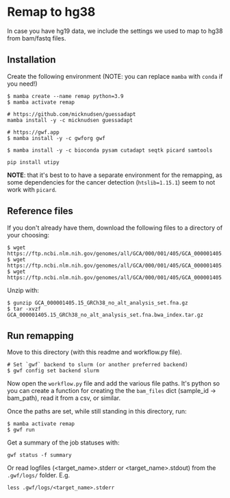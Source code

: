 # Remap to hg38

In case you have hg19 data, we include the settings we used to map to hg38 from bam/fastq files.

## Installation

Create the following environment (NOTE: you can replace `mamba` with `conda` if you need!)
```
$ mamba create --name remap python=3.9
$ mamba activate remap

# https://github.com/micknudsen/guessadapt
mamba install -y -c micknudsen guessadapt

# https://gwf.app
$ mamba install -y -c gwforg gwf

$ mamba install -y -c bioconda pysam cutadapt seqtk picard samtools

pip install utipy
```

**NOTE**: that it's best to to have a separate environment for the remapping, as some dependencies for the cancer detection (`htslib=1.15.1`) seem to not work with `picard`.

## Reference files

If you don't already have them, download the following files to a directory of your choosing:

```
$ wget https://ftp.ncbi.nlm.nih.gov/genomes/all/GCA/000/001/405/GCA_000001405.15_GRCh38/seqs_for_alignment_pipelines.ucsc_ids/GCA_000001405.15_GRCh38_no_alt_analysis_set.fna.gz
$ wget https://ftp.ncbi.nlm.nih.gov/genomes/all/GCA/000/001/405/GCA_000001405.15_GRCh38/seqs_for_alignment_pipelines.ucsc_ids/GCA_000001405.15_GRCh38_no_alt_analysis_set.fna.fai
$ wget https://ftp.ncbi.nlm.nih.gov/genomes/all/GCA/000/001/405/GCA_000001405.15_GRCh38/seqs_for_alignment_pipelines.ucsc_ids/GCA_000001405.15_GRCh38_no_alt_analysis_set.fna.bwa_index.tar.gz
```

Unzip with:

```
$ gunzip GCA_000001405.15_GRCh38_no_alt_analysis_set.fna.gz
$ tar -xvzf GCA_000001405.15_GRCh38_no_alt_analysis_set.fna.bwa_index.tar.gz 
```

## Run remapping 

Move to this directory (with this readme and workflow.py file).
```
# Set `gwf` backend to slurm (or another preferred backend)
$ gwf config set backend slurm 
```

Now open the `workflow.py` file and add the various file paths. It's python so you can create a function for creating the the `bam_files` dict (sample_id -> bam_path), read it from a csv, or similar.

Once the paths are set, while still standing in this directory, run:

```
$ mamba activate remap
$ gwf run
```

Get a summary of the job statuses with:
```
gwf status -f summary
```

Or read logfiles (<target_name>.stderr or <target_name>.stdout) from the `.gwf/logs/` folder. E.g.

```
less .gwf/logs/<target_name>.stderr
```

